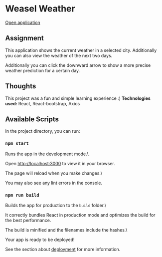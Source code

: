 # Weasel Weather

[Open application](https://weasel-weather-aapokrki.netlify.app/)

## Assignment

This application shows the current weather in a selected city. Additionally you can also view the weather of the next two days.

Additionally you can click the downward arrow to show a more precise weather prediction for a certain day.

## Thoughts

This project was a fun and simple learning experience :)
**Technologies used:** React, React-bootstrap, Axios

## Available Scripts

In the project directory, you can run:

### `npm start`

Runs the app in the development mode.\

Open [http://localhost:3000](http://localhost:3000) to view it in your browser.

The page will reload when you make changes.\

You may also see any lint errors in the console.

### `npm run build`

Builds the app for production to the `build` folder.\

It correctly bundles React in production mode and optimizes the build for the best performance.

The build is minified and the filenames include the hashes.\

Your app is ready to be deployed!

See the section about [deployment](https://facebook.github.io/create-react-app/docs/deployment) for more information.
